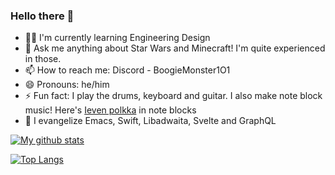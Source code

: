 ### Hello there 👋

- 👨‍🔧 I'm currently learning Engineering Design
- 💬 Ask me anything about Star Wars and Minecraft! I'm quite experienced in those.
- 📫 How to reach me: Discord - BoogieMonster1O1
- 😄 Pronouns: he/him
- ⚡ Fun fact: I play the drums, keyboard and guitar. I also make note block music! Here's [Ieven polkka](https://i.imgur.com/GtDgYdz.mp4) in note blocks
- 👯 I evangelize Emacs, Swift, Libadwaita, Svelte and GraphQL
  
[![My github stats](https://github-readme-stats-meg4urz23-boogiemonster1o1.vercel.app/api?username=BoogieMonster1O1&count_private=true&show_icons=true&theme=radical)](https://github.com/anuraghazra/github-readme-stats)

  
[![Top Langs](https://github-readme-stats-meg4urz23-boogiemonster1o1.vercel.app/api/top-langs/?username=BoogieMonster1O1&theme=radical&langs_count=5&count_private=true)](https://github.com/anuraghazra/github-readme-stats)

<!--
**BoogieMonster1O1/BoogieMonster1O1** is a ✨ _special_ ✨ repository because its `README.md` (this file) appears on your GitHub profile.

Here are some ideas to get you started:

- 🔭 I’m currently working on ...
- 🌱 I’m currently learning ...
- 👯 I’m looking to collaborate on ...
- 🤔 I’m looking for help with ...
- 💬 Ask me about ...
- 📫 How to reach me: ...
- 😄 Pronouns: ...
- ⚡ Fun fact: ...
-->

<link rel="me" href="https://tech.lgbt/@shrish"/>
